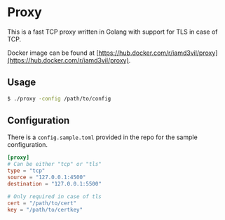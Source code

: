 # Proxy

This is a fast TCP proxy written in Golang with support for TLS in case of TCP.

Docker image can be found at [https://hub.docker.com/r/iamd3vil/proxy](https://hub.docker.com/r/iamd3vil/proxy).

## Usage

```bash
$ ./proxy -config /path/to/config
```

## Configuration

There is a `config.sample.toml` provided in the repo for the sample configuration.

```toml
[proxy]
# Can be either "tcp" or "tls"
type = "tcp" 
source = "127.0.0.1:4500"
destination = "127.0.0.1:5500"

# Only required in case of tls
cert = "/path/to/cert"
key = "/path/to/certkey"
```